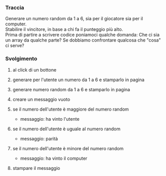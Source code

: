 ### Traccia

Generare un numero random da 1 a 6, sia per il giocatore sia per il computer.  
Stabilire il vincitore, in base a chi fa il punteggio più alto.  
Prima di partire a scrivere codice poniamoci qualche domanda:
Che ci sia un array da qualche parte?
Se dobbiamo confrontare qualcosa che "cosa" ci serve?

### Svolgimento

1. al click di un bottone

2. generare per l'utente un numero da 1 a 6 e stamparlo in pagina

3. generare numero random da 1 a 6 e stamparlo in pagina

4. creare un messaggio vuoto

5. se il numero dell'utente è maggiore del numero random
    - messaggio: ha vinto l'utente

6. se il numero dell'utente è uguale al numero random
    - messaggio: parità

7. se il numero dell'utente è minore del numero random
    - messaggio: ha vinto il computer

8. stampare il messaggio

